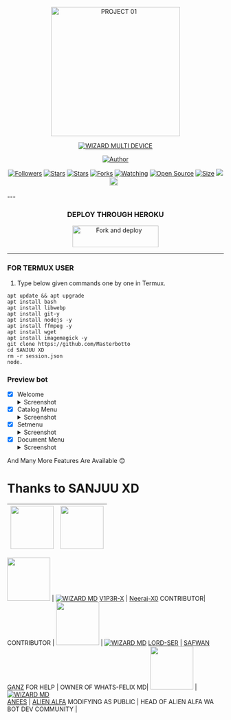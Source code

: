 <p align="center">
<img src="https://telegra.ph/file/e0bc28185977299bf5d2c.jpg" alt="PROJECT 01" height= "300" width="300"/>


</p>
<p align="center">
<a href="#"><img title="WIZARD MULTI DEVICE" src="https://img.shields.io/badge/WIZARD MULTI DEVICE-green?colorA=%23ff0000&colorB=%23017e40&style=for-the-badge"></a>
</p>
<p align="center">
<a href="https://github.com/Ajmal-Achu"><img title="Author" src="https://img.shields.io/badge/Author-AJMAL-red.svg?style=for-the-badge&logo=github"></a>
<p align="center">
<a href="https://github.com/Ajmal-Achu/followers"><img title="Followers" src="https://img.shields.io/github/followers/Ajmal-Achu?color=blue&style=flat-square"></a>
<a href="https://github.com/Ajmal-Achu"><img title="Stars" src="https://img.shields.io/github/stars/Ajmal-Achu/Wizard-MD?color=blue&style=flat-square"></a>
<a href="https://github.com/Ajmal-Achu/Wizard-MD/stargazers/"><img title="Stars" src="https://img.shields.io/github/stars/Ajmal-Achu/Wizard-MD?color=blue&style=flat-square"></a>
<a href="https://github.com/Ajmal-Achu/Wizard-MD/network/members"><img title="Forks" src="https://img.shields.io/github/forks/Ajmal-Achu/Wizard-MD?color=red&style=flat-square"></a>
<a href="https://github.com/Ajmal-Achu/Wizard-MD/watchers"><img title="Watching" src="https://img.shields.io/github/watchers/Ajmal-Achu/Wizard-MD?label=Watchers&color=blue&style=flat-square"></a>
<a href="https://github.com/Ajmal-Achu/Wizard-MD"><img title="Open Source" src="https://badges.frapsoft.com/os/v2/open-source.svg?v=103"></a>
<a href="https://github.com/Ajmal-Achu/Wizard-MD/"><img title="Size" src="https://img.shields.io/github/repo-size/Ajmal-Achu/Wizard-MD?style=flat-square&color=green"></a>
<a href="https://hits.seeyoufarm.com"><img src="https://hits.seeyoufarm.com/api/count/incr/badge.svg?url=https%3A%2F%2Fgithub.com%2FAjmal-Achu%2FWizard-MD&count_bg=%2379C83D&title_bg=%23555555&icon=probot.svg&icon_color=%2300FF6D&title=hits&edge_flat=false"/></a>
<a href="https://github.com/Ajmal-Achu/Wizard-MD/graphs/commit-activity"><img height="20" src="https://img.shields.io/badge/Maintained%3F-yes-green.svg"></a>&nbsp;&nbsp;
</P>
</div>
---


<div align="center">

### DEPLOY THROUGH HEROKU

<a href="https://wizard-md-deployer.vercel.app/"><img align="center" src="https://telegra.ph/file/c7a44f94bc788d4d6478f.jpg" alt="Fork and deploy" height="50" width="200" /></a>
</div>

---


### FOR TERMUX USER
1. Type below given commands one by one in Termux.
```
apt update && apt upgrade
apt install bash
apt install libwebp
apt install git-y
apt install nodejs -y
apt install ffmpeg -y
apt install wget
apt install imagemagick -y
git clone https://github.com/Masterbotto
cd SANJUU XD
rm -r session.json
node.
```  

### Preview bot

- [x] Welcome <details><summary>Screenshot</summary><img src="https://telegra.ph/file/e7adc19143c17cebece3c.jpg"></details>
- [x] Catalog Menu <details><summary>Screenshot</summary><img src="https://telegra.ph/file/7c33c8442aa5c551309ef.jpg"></details>
- [x] Setmenu <details><summary>Screenshot</summary><img src="https://telegra.ph/file/5094eb58f19a49543443a.jpg"></details>
- [x] Document Menu <details><summary>Screenshot</summary><img src="https://telegra.ph/file/8f50df332fe50495a4853.jpg"></details>

And Many More Features Are Available 😊


<!---->
# Thanks to SANJUU XD
<a href="https://github.com/Masterbotto"><img src="https://github.com/Ajmal-Achu.png?size=100" width="100" height="100"></a> | [<img src="https://telegra.ph/file/0d160eade24b0ad32ee12.jpg" width="100" height="100">](https://github.com/Ajmal-Achu/Wizard-MD) 
---|---

<a href="https://github.com/V1P3R-X"><img src="https://github.com/V1P3R-X.png?size=100" width="100" height="100"></a> | [![WIZARD MD](https://github.com/Neeraj-X0.png?size=100)](https://github.com/Neeraj-X0) 
[V1P3R-X](https://github.com/V1P3R-X)  | [Neeraj-X0](https://github.com/Neeraj-X0)
CONTRIBUTOR| CONTRIBUTOR |
<a href="https://github.com/Lord-official"><img src="https://github.com/Lord-official.png?size=100" width="100" height="100"></a> | [![WIZARD MD](http://github.com/SafwanGanz.png?size=100)](http://github.com/SafwanGanz) 
[LORD-SER](https://github.com/Lord-official)  | [SAFWAN GANZ](https://github.com/SafwanGanz)
FOR HELP | OWNER OF WHATS-FELIX MD|
<a href="https://github.com/ᴡ4ʟᴋ36.ᴇғx"><img src="https://github.com/ᴡ4ʟᴋ36.ᴇғx.png?size=100" width="100" height="100"></a> | [![WIZARD MD](http://github.com/Alien-alfa.png?size=100)](http://github.com/Alien-alfa)  
[ANEES](https://github.com/ᴡ4ʟᴋ36.ᴇғx) | [ALIEN ALFA](https://Alien-alfa)
MODIFYING AS PUBLIC | HEAD OF ALIEN ALFA WA BOT DEV COMMUNITY |

